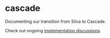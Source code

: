 cascade
=======

Documenting our transition from Silva to Cascade.



Check out ongoing [implementation discussions](https://github.com/betheluniversity/cascade/issues?state=open).
